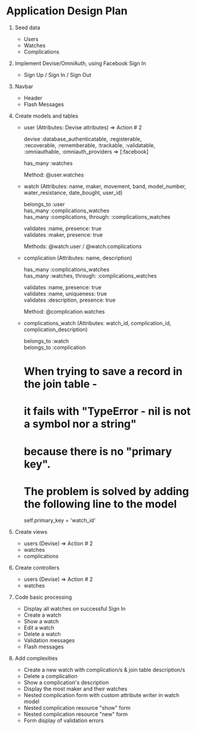 # Application Design Plan

1. Seed data

    - Users  
    - Watches  
    - Complications  

2. Implement Devise/OmniAuth, using Facebook Sign In

    - Sign Up / Sign In / Sign Out  

3. Navbar

    - Header  
    - Flash Messages  

4. Create models and tables

    - user (Attributes: Devise attributes) => Action # 2  

        devise :database_authenticatable, :registerable,  
         :recoverable, :rememberable, :trackable, :validatable,  
         :omniauthable, :omniauth_providers => [:facebook]  

        has_many :watches  

        Method: @user.watches  

    - watch (Attributes: name, maker, movement, band, model_number, water_resistance, date_bought, user_id)  

         belongs_to :user  
         has_many :complications_watches  
         has_many :complications, through: :complications_watches  

         validates :name, presence: true  
         validates :maker, presence: true  

         Methods: @watch.user / @watch.complications   

    - complication (Attributes: name, description)  

       has_many :complications_watches  
       has_many :watches, through: :complications_watches  

       validates :name, presence: true  
       validates :name, uniqueness: true  
       validates :description, presence: true  

       Method: @complication.watches  

    - complications_watch (Attributes: watch_id, complication_id, complication_description)  

       belongs_to :watch  
       belongs_to :complication  

       # When trying to save a record in the join table -  
       # it fails with "TypeError - nil is not a symbol nor a string"  
       # because there is no "primary key".  
       # The problem is solved by adding the following line to the model  
       self.primary_key = 'watch_id'  

5. Create views

    - users (Devise) => Action # 2  
    - watches  
    - complications  

6. Create controllers

    - users (Devise) => Action # 2  
    - watches  

7. Code basic processing

    - Display all watches on successful Sign In  
    - Create a watch  
    - Show a watch  
    - Edit a watch  
    - Delete a watch  
    - Validation messages  
    - Flash messages  

8. Add complexities

    - Create a new watch with complication/s & join table description/s  
    - Delete a complication  
    - Show a complication's description  
    - Display the most maker and their watches  
    - Nested complication form with custom attribute writer in watch model  
    - Nested complication resource "show" form  
    - Nested complication resource "new" form  
    - Form display of validation errors  
